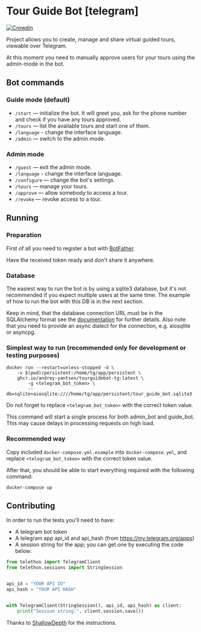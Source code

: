 # Tour Guide Bot [telegram]

[![Crowdin](https://badges.crowdin.net/tourguidebot/localized.svg)](https://crowdin.com/project/tourguidebot)

Project allows you to create, manage and share virtual guided tours,
viewable over Telegram.

At this moment you need to manually approve users for your tours using the
admin-mode in the bot.

## Bot commands

### Guide mode (default)

* `/start` — initialize the bot. It will greet you, ask for the phone number
             and check if you have any tours approved.
* `/tours` — list the available tours and start one of them.
* `/language` - change the interface language.
* `/admin` — switch to the admin mode.

### Admin mode

* `/guest` — exit the admin mode.
* `/language` - change the interface language.
* `/configure` — change the bot's settings.
* `/tours` — manage your tours.
* `/approve` — allow somebody to access a tour.
* `/revoke` — revoke access to a tour.

## Running

### Preparation

First of all you need to register a bot with [BotFather](https://t.me/BotFather).

Have the received token ready and don't share it anywhere.

### Database

The easiest way to run the bot is by using a sqlite3 database, but it's not
recommended if you expect multiple users at the same time. The example of
how to run the bot with this DB is in the next section.

Keep in mind, that the database connection URL must be in the SQLAlchemy format
see the [documentation](https://docs.sqlalchemy.org/en/14/core/engines.html#database-urls) for further details. Also note that you need to provide
an async dialect for the connection, e.g. aiosqlite or asyncpg.

### Simplest way to run (recommended only for development or testing purposes)

```shell
docker run --restart=unless-stopped -d \
    -v $(pwd)/persistent:/home/tg/app/persistent \
    ghcr.io/andrey-yantsen/tourguidebot-tg:latest \
        -g <telegram_bot_token> \
        --db=sqlite+aiosqlite:////home/tg/app/persistent/tour_guide_bot.sqlite3
```

Do not forget to replace `<telegram_bot_token>` with the correct token value.

This command will start a single process for both admin_bot and guide_bot.
This may cause delays in processing requests on high load.

### Recommended way

Copy included `docker-compose.yml.example` into `docker-compose.yml`, and
replace `<telegram_bot_token>` with the correct token value.

After that, you should be able to start everything required with the following
command:

```shell
docker-compose up
```

## Contributing

In order to run the tests you'll need to have:

* A telegram bot token
* A telegram app api_id and api_hash (from https://my.telegram.org/apps)
* A session string for the app; you can get one by executing the code below:

```python
from telethon import TelegramClient
from telethon.sessions import StringSession


api_id = "YOUR API ID"
api_hash = "YOUR API HASH"


with TelegramClient(StringSession(), api_id, api_hash) as client:
    print("Session string:", client.session.save())
```

Thanks to [ShallowDepth](https://shallowdepth.online/posts/2021/12/end-to-end-tests-for-telegram-bots/) for the instructions.
